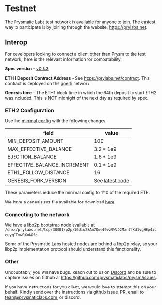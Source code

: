 # Testnet 

The Prysmatic Labs test network is available for anyone to join. The easiest way to participate is by joining through the website, https://prylabs.net.

## Interop

For developers looking to connect a client other than Prysm to the test network, here is the relevant information for compatability. 


**Spec version** - [v0.8.3](https://github.com/ethereum/eth2.0-specs/tree/v0.8.3)

**ETH 1 Deposit Contract Address** - See https://prylabs.net/contract. This contract is deployed on the [goerli](https://goerli.net/) network. 

**Genesis time** - The ETH1 block time in which the 64th deposit to start ETH2 was included. This is NOT midnight of the next day as required by spec.

### ETH 2 Configuration

Use the [minimal config](https://github.com/ethereum/eth2.0-specs/blob/v0.8.3/configs/minimal.yaml) with the following changes.

| field | value |
|-------|-------|
| MIN_DEPOSIT_AMOUNT | 100 |
| MAX_EFFECTIVE_BALANCE | 3.2 * 1e9 |
| EJECTION_BALANCE | 1.6 * 1e9 |
| EFFECTIVE_BALANCE_INCREMENT | 0.1 * 1e9 |
| ETH1_FOLLOW_DISTANCE | 16 | 
| GENESIS_FORK_VERSION | See [latest code](https://github.com/prysmaticlabs/prysm/blob/master/shared/params/config.go#L236) |

These parameters reduce the minimal config to 1/10 of the required ETH.

We have a genesis.ssz file available for download [here](https://prysmaticlabs.com/uploads/genesis.ssz)

### Connecting to the network

We have a libp2p bootstrap node available at `/dns4/prylabs.net/tcp/30001/p2p/16Uiu2HAm7Qwe19vz9WzD2Mxn7fXd1vgHHp4iccuyq7TxwRXoAGfc`.

Some of the Prysmatic Labs hosted nodes are behind a libp2p relay, so your libp2p implementation protocol should understand this functionality.

### Other

Undoubtably, you will have bugs. Reach out to us on [Discord](https://discord.gg/KSA7rPr) and be sure to capture issues on Github at https://github.com/prysmaticlabs/prysm/issues. 

If you have instructions for you client, we would love to attempt this on your behalf. Kindly send over the instructions via github issue, PR, email to team@prysmaticlabs.com, or discord.
